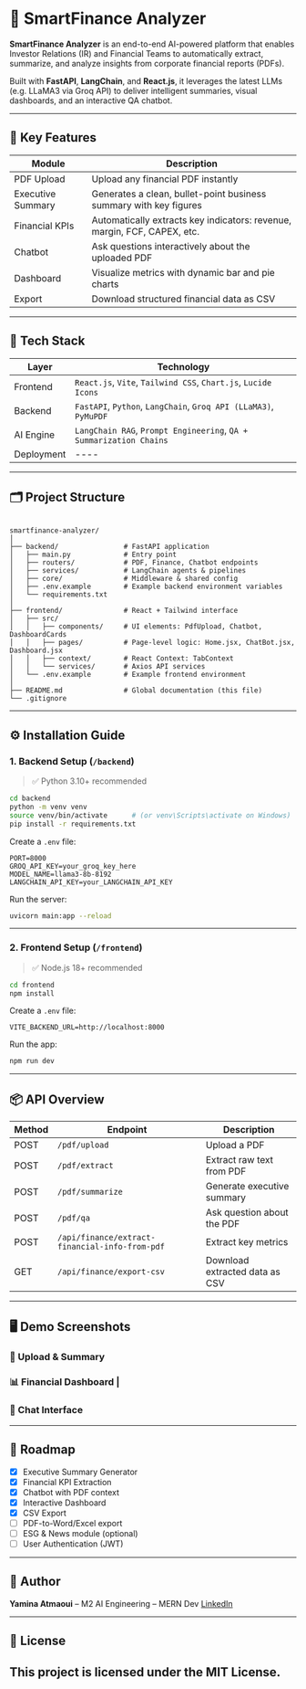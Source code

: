 # 💼 SmartFinance Analyzer

**SmartFinance Analyzer** is an end-to-end AI-powered platform that enables Investor Relations (IR) and Financial Teams to automatically extract, summarize, and analyze insights from corporate financial reports (PDFs).  

Built with **FastAPI**, **LangChain**, and **React.js**, it leverages the latest LLMs (e.g. LLaMA3 via Groq API) to deliver intelligent summaries, visual dashboards, and an interactive QA chatbot.

---

## 🌟 Key Features

| Module            | Description                                                                 |
|-------------------|-----------------------------------------------------------------------------|
| PDF Upload     | Upload any financial PDF instantly                                           |
| Executive Summary | Generates a clean, bullet-point business summary with key figures         |
| Financial KPIs | Automatically extracts key indicators: revenue, margin, FCF, CAPEX, etc.    |
| Chatbot         | Ask questions interactively about the uploaded PDF                         |
| Dashboard       | Visualize metrics with dynamic bar and pie charts                          |
| Export          | Download structured financial data as CSV                                  |

---

## 🧠 Tech Stack

| Layer      | Technology                                                                 |
|------------|----------------------------------------------------------------------------|
| Frontend   | `React.js`, `Vite`, `Tailwind CSS`, `Chart.js`, `Lucide Icons`             |
| Backend    | `FastAPI`, `Python`, `LangChain`, `Groq API (LLaMA3)`, `PyMuPDF`           |
| AI Engine  | `LangChain RAG`, `Prompt Engineering`, `QA + Summarization Chains`         |
| Deployment |  ----                                                                      |

---

## 🗂️ Project Structure

```

smartfinance-analyzer/
│
├── backend/                # FastAPI application
│   ├── main.py             # Entry point
│   ├── routers/            # PDF, Finance, Chatbot endpoints
│   ├── services/           # LangChain agents & pipelines
│   ├── core/               # Middleware & shared config
│   ├── .env.example        # Example backend environment variables
│   └── requirements.txt
│
├── frontend/               # React + Tailwind interface
│   ├── src/
│   │   ├── components/     # UI elements: PdfUpload, Chatbot, DashboardCards
│   │   ├── pages/          # Page-level logic: Home.jsx, ChatBot.jsx, Dashboard.jsx
│   │   ├── context/        # React Context: TabContext
│   │   └── services/       # Axios API services
│   └── .env.example        # Example frontend environment
│
├── README.md               # Global documentation (this file)
└── .gitignore

````

---

## ⚙️ Installation Guide

### 1. Backend Setup (`/backend`)

> ✅ Python 3.10+ recommended

```bash
cd backend
python -m venv venv
source venv/bin/activate      # (or venv\Scripts\activate on Windows)
pip install -r requirements.txt
````

Create a `.env` file:

```env
PORT=8000
GROQ_API_KEY=your_groq_key_here
MODEL_NAME=llama3-8b-8192
LANGCHAIN_API_KEY=your_LANGCHAIN_API_KEY
```

Run the server:

```bash
uvicorn main:app --reload
```

---

### 2. Frontend Setup (`/frontend`)

> ✅ Node.js 18+ recommended

```bash
cd frontend
npm install
```

Create a `.env` file:

```env
VITE_BACKEND_URL=http://localhost:8000
```

Run the app:

```bash
npm run dev
```

---

## 📦 API Overview

| Method | Endpoint                                       | Description                    |
| ------ | ---------------------------------------------- | ------------------------------ |
| POST   | `/pdf/upload`                                  | Upload a PDF                   |
| POST   | `/pdf/extract`                                 | Extract raw text from PDF      |
| POST   | `/pdf/summarize`                               | Generate executive summary     |
| POST   | `/pdf/qa`                                      | Ask question about the PDF     |
| POST   | `/api/finance/extract-financial-info-from-pdf` | Extract key metrics            |
| GET    | `/api/finance/export-csv`                      | Download extracted data as CSV |

---

## 🖥️ Demo Screenshots

### 📄 Upload & Summary       
[](demo/demo-1.PNG)

 ### 📊 Financial Dashboard          |
 [](demo/demo-2.PNG)
 [](demo/demo-3.PNG)
 [](demo/demo-5.PNG)

### 💬 Chat Interface
[](demo/demo-4.PNG) 



---

## 🧭 Roadmap

* [x] Executive Summary Generator
* [x] Financial KPI Extraction
* [x] Chatbot with PDF context
* [x] Interactive Dashboard
* [x] CSV Export
* [ ] PDF-to-Word/Excel export
* [ ] ESG & News module (optional)
* [ ] User Authentication (JWT)

---

## 👤 Author

**Yamina Atmaoui** –
M2 AI Engineering – MERN Dev
[LinkedIn](https://www.linkedin.com/in/atmaoui-yamina-4988a3220/)

---

## 📝 License

This project is licensed under the **MIT License**.
---
